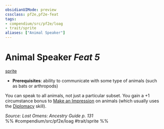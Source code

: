 ```yaml
---
obsidianUIMode: preview
cssclass: pf2e,pf2e-feat
tags:
- compendium/src/pf2e/loag
- trait/sprite
aliases: ["Animal Speaker"]
---
```

# Animal Speaker  *Feat 5*  
[sprite](rules/traits/sprite-b1.md)  

- **Prerequisites**: ability to communicate with some type of animals (such as bats or arthropods)

You can speak to all animals, not just a particular subset. You gain a +1 circumstance bonus to [Make an Impression](rules/actions/make-an-impression.md) on animals (which usually uses the [Diplomacy](compendium/skills.md#Diplomacy) skill).

*Source: Lost Omens: Ancestry Guide p. 131*  
%% #compendium/src/pf2e/loag #trait/sprite %%